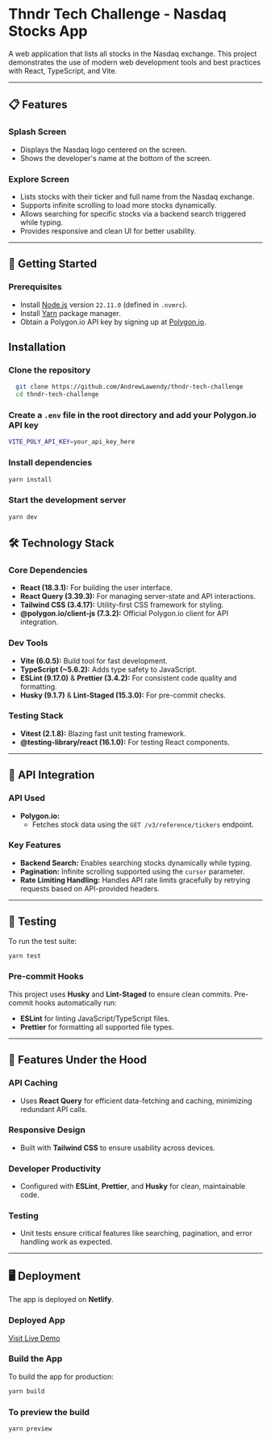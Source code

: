 # Thndr Tech Challenge - Nasdaq Stocks App

A web application that lists all stocks in the Nasdaq exchange. This project demonstrates the use of modern web development tools and best practices with React, TypeScript, and Vite.

---

## 📋 Features

### **Splash Screen**

- Displays the Nasdaq logo centered on the screen.
- Shows the developer's name at the bottom of the screen.

### **Explore Screen**

- Lists stocks with their ticker and full name from the Nasdaq exchange.
- Supports infinite scrolling to load more stocks dynamically.
- Allows searching for specific stocks via a backend search triggered while typing.
- Provides responsive and clean UI for better usability.

---

## 🚀 Getting Started

### Prerequisites

- Install [Node.js](https://nodejs.org/) version `22.11.0` (defined in `.nvmrc`).
- Install [Yarn](https://yarnpkg.com/) package manager.
- Obtain a Polygon.io API key by signing up at [Polygon.io](https://polygon.io/).

## Installation

### Clone the repository

```bash
  git clone https://github.com/AndrewLawendy/thndr-tech-challenge
  cd thndr-tech-challenge
```

### Create a `.env` file in the root directory and add your Polygon.io API key

```bash
VITE_POLY_API_KEY=your_api_key_here
```

### Install dependencies

```bash
yarn install
```

### Start the development server

```bash
yarn dev
```

## 🛠️ Technology Stack

### Core Dependencies

- **React (18.3.1):** For building the user interface.
- **React Query (3.39.3):** For managing server-state and API interactions.
- **Tailwind CSS (3.4.17):** Utility-first CSS framework for styling.
- **@polygon.io/client-js (7.3.2):** Official Polygon.io client for API integration.

### Dev Tools

- **Vite (6.0.5):** Build tool for fast development.
- **TypeScript (~5.6.2):** Adds type safety to JavaScript.
- **ESLint (9.17.0)** & **Prettier (3.4.2):** For consistent code quality and formatting.
- **Husky (9.1.7)** & **Lint-Staged (15.3.0):** For pre-commit checks.

### Testing Stack

- **Vitest (2.1.8):** Blazing fast unit testing framework.
- **@testing-library/react (16.1.0):** For testing React components.

---

## 📡 API Integration

### API Used

- **Polygon.io:**
  - Fetches stock data using the `GET /v3/reference/tickers` endpoint.

### Key Features

- **Backend Search:** Enables searching stocks dynamically while typing.
- **Pagination:** Infinite scrolling supported using the `cursor` parameter.
- **Rate Limiting Handling:** Handles API rate limits gracefully by retrying requests based on API-provided headers.

---

## 🧪 Testing

To run the test suite:

```bash
yarn test
```

### Pre-commit Hooks

This project uses **Husky** and **Lint-Staged** to ensure clean commits. Pre-commit hooks automatically run:

- **ESLint** for linting JavaScript/TypeScript files.
- **Prettier** for formatting all supported file types.

---

## 🌟 Features Under the Hood

### API Caching

- Uses **React Query** for efficient data-fetching and caching, minimizing redundant API calls.

### Responsive Design

- Built with **Tailwind CSS** to ensure usability across devices.

### Developer Productivity

- Configured with **ESLint**, **Prettier**, and **Husky** for clean, maintainable code.

### Testing

- Unit tests ensure critical features like searching, pagination, and error handling work as expected.

---

## 🖥️ Deployment

The app is deployed on **Netlify**.

### Deployed App

[Visit Live Demo](https://thndr-nasdaq-stock-explorer.netlify.app/)

### Build the App

To build the app for production:

```bash
yarn build
```

### To preview the build

```bash
yarn preview
```
